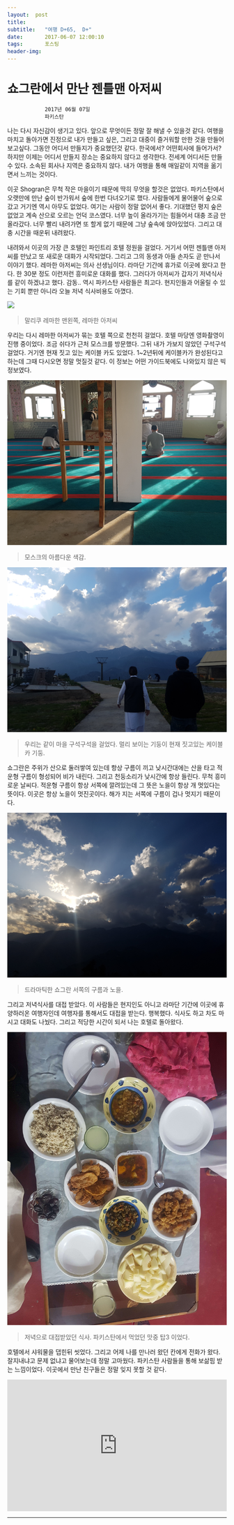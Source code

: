 ```yaml
---
layout:  post
title:   
subtitle:   "여행 D+65,  D+"
date:       2017-06-07 12:00:10
tags:       포스팅
header-img:
---
```


# 쇼그란에서 만난 젠틀맨 아저씨

```
			2017년 06월 07일
			파키스탄
```


나는 다시 자신감이 생기고 있다. 앞으로 무엇이든 정말 잘 해낼 수 있을것 같다. 여행을 마치고 돌아가면 진정으로 내가 만들고 싶은, 그리고 대중이 즐거워할 만한 것을 만들어 보고싶다. 그동안 어디서 만들지가 중요했던것 같다. 한국에서? 어떤회사에 들어가서? 하지만 이제는 어디서 만들지 장소는 중요하지 않다고 생각한다. 전세계 어디서든 만들 수 있다. 소속된 회사나 지역은 중요하지 않다. 내가 여행을 통해 매일같이 지역을 옮기면서 느끼는 것이다.

이곳 Shogran은 무척 작은 마을이기 때문에 딱히 무엇을 할것은 없었다. 파키스탄에서 오랫만에 만난 숲이 반가워서 숲에 한번 다녀오기로 했다. 사람들에게 물어물어 숲으로 갔고 거기엔 역시 아무도 없었다. 여기는 사람이 정말 없어서 좋다. 기대했던 평지 숲은 없었고 계속 산으로 오르는 언덕 코스였다. 너무 높이 올라가기는 힘들어서 대충 조금 만 올라갔다. 너무 빨리 내려가면 또 할게 없기 때문에 그냥 숲속에 앉아있었다. 그리고 대충 시간을 때운뒤 내려왔다.

내려와서 이곳의 가장 큰 호텔인 파인트리 호텔 정원을 걸었다. 거기서 어떤 젠틀맨 아저씨를 만났고 또 새로운 대화가 시작되었다. 그리고 그의 동생과 아들 손자도 곧 만나서 이야기 했다. 레마한 아저씨는 의사 선생님이다. 라마단 기간에 휴가로 이곳에 왔다고 한다. 한 30분 정도 이런저런 흥미로운 대화를 했다. 그러다가 아저씨가 갑자기 저녁식사를 같이 하겠냐고 했다. 감동.. 역시 파키스탄 사람들은 최고다. 현지인들과 어울릴 수 있는 기회 뿐만 아니라 오늘 저녁 식사비용도 아꼈다.


![](/img/170607-lemahan.jpg)
> 말리쿠 레마한 맨왼쪽, 레마한 아저씨

우리는 다시 레마한 아저씨가 묶는 호텔 쪽으로 천천히 걸었다. 호텔 마당엔 영화촬영이 진행 중이었다. 조금 쉬다가 근처 모스크를 방문했다. 그뒤 내가 가보지 않았던 구석구석 걸었다. 거기엔 현재 짓고 있는 케이블 카도 있었다. 1~2년뒤에 케이블카가 완성된다고 하는데 그때 다시오면 정말 멋질것 같다. 이 정보는 어떤 가이드북에도 나와있지 않은 빅 정보였다.


![](/img/170607-color.jpg)
> 모스크의 아름다운 색감.


![](/img/170607-cable.jpg)
> 우리는 같이 마을 구석구석을 걸었다. 멀리 보이는 기둥이 현재 짓고있는 케이블 카 기둥.

쇼그란은 주위가 산으로 둘러쌓여 있는데 항상 구름이 끼고 낮시간대에는 산을 타고 적운형 구름이 형성되어 비가 내린다. 그리고 천둥소리가 낮시간에 항상 들린다. 무척 흥미로운 날씨다. 적운형 구름이 항상 서쪽에 깔려있는데 그 뜻은 노을이 항상 개 멋있다는 뜻이다. 이곳은 항상 노을이 멋진곳이다. 해가 지는 서쪽에 구름이 겁나 멋지기 때문이다.

![](/img/170607-west.jpg)
> 드라마틱한 쇼그란 서쪽의 구름과 노을.

그리고 저녁식사를 대접 받았다. 이 사람들은 현지인도 아니고 라마단 기간에 이곳에 휴양하러온 여행자인데 여행자를 통해서도 대접을 받는다. 행복했다. 식사도 하고 차도 마시고 대화도 나눴다. 그리고 적당한 시간이 되서 나는 호텔로 돌아왔다.


![](/img/170607-food.jpg)
> 저녁으로 대접받았던 식사. 파키스탄에서 먹었던 맛중 탑3 이었다.

호텔에서 샤워물을 댑힌뒤 씻었다. 그리고 어제 나를 만나러 왔던 칸에게 전화가 왔다. 잘지내냐고 문제 없냐고 물어보는데 정말 고마웠다. 파키스탄 사람들을 통해 보삶핌 받는 느낌이었다. 이곳에서 만난 친구들은 정말 잊지 못할 것 같다.

<center>
<style>
	.google-maps {
		position: relative;
		padding-bottom: 60%; // This is the aspect ratio
		height: 0;
		overflow: hidden;
	}
	.google-maps iframe {
		position: absolute;
		top: 0;
		left: 0;
		width: 100% !important;
		height: 100% !important;
	}
</style>

<div class="google-maps">
<iframe src="https://www.google.com/maps/embed?pb=!1m18!1m12!1m3!1d6565.2483313733055!2d73.45865609532778!3d34.63893674859186!2m3!1f0!2f0!3f0!3m2!1i1024!2i768!4f13.1!3m3!1m2!1s0x38e0a82ad818ed0d%3A0xaf2431e73b33c5fb!2sShogran%20Mansehra%2C%20Khyber%20Pakhtunkhwa%2C%20Pakistan!5e0!3m2!1sen!2skr!4v1569115499954!5m2!1sen!2skr" width="600" height="450" frameborder="0" style="border:0;" allowfullscreen=""></iframe>
</div>
</center>

---

